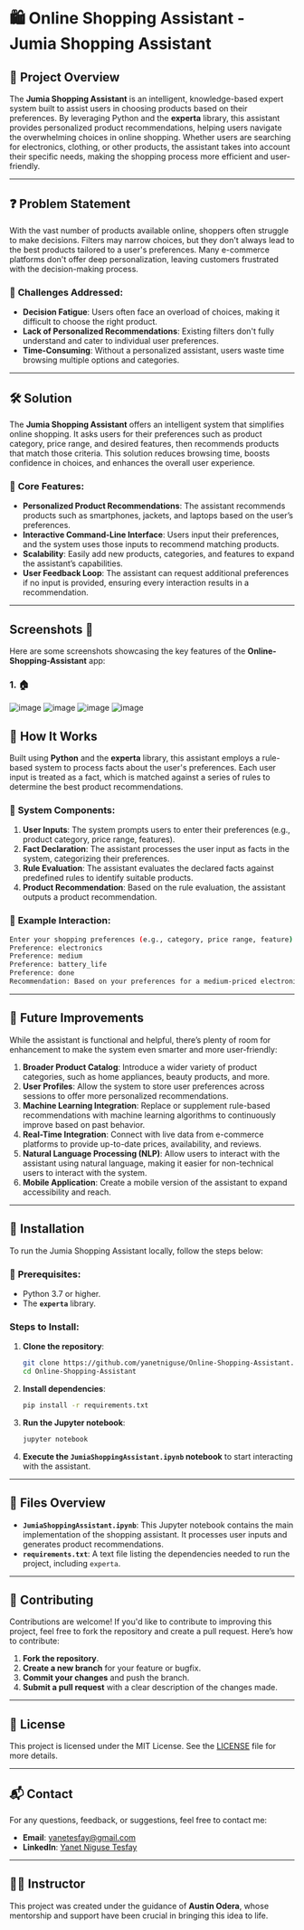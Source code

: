 # 🛍️ **Online Shopping Assistant - Jumia Shopping Assistant**

## 📌 **Project Overview**

The **Jumia Shopping Assistant** is an intelligent, knowledge-based expert system built to assist users in choosing products based on their preferences. By leveraging Python and the **experta** library, this assistant provides personalized product recommendations, helping users navigate the overwhelming choices in online shopping. Whether users are searching for electronics, clothing, or other products, the assistant takes into account their specific needs, making the shopping process more efficient and user-friendly.

---

## ❓ **Problem Statement**

With the vast number of products available online, shoppers often struggle to make decisions. Filters may narrow choices, but they don't always lead to the best products tailored to a user's preferences. Many e-commerce platforms don't offer deep personalization, leaving customers frustrated with the decision-making process.

### 🚨 **Challenges Addressed**:
- **Decision Fatigue**: Users often face an overload of choices, making it difficult to choose the right product.
- **Lack of Personalized Recommendations**: Existing filters don't fully understand and cater to individual user preferences.
- **Time-Consuming**: Without a personalized assistant, users waste time browsing multiple options and categories.

---

## 🛠️ **Solution**

The **Jumia Shopping Assistant** offers an intelligent system that simplifies online shopping. It asks users for their preferences such as product category, price range, and desired features, then recommends products that match those criteria. This solution reduces browsing time, boosts confidence in choices, and enhances the overall user experience.

### 🌟 **Core Features**:
- **Personalized Product Recommendations**: The assistant recommends products such as smartphones, jackets, and laptops based on the user’s preferences.
- **Interactive Command-Line Interface**: Users input their preferences, and the system uses those inputs to recommend matching products.
- **Scalability**: Easily add new products, categories, and features to expand the assistant’s capabilities.
- **User Feedback Loop**: The assistant can request additional preferences if no input is provided, ensuring every interaction results in a recommendation.

---
## Screenshots 📸

Here are some screenshots showcasing the key features of the **Online-Shopping-Assistant** app:

### 1. 🏠
![image](https://github.com/user-attachments/assets/9cf8ef3a-9e19-4a48-980b-875bf0468d4f)
![image](https://github.com/user-attachments/assets/ddd0b10b-351a-4f06-91ec-e2a2fb6442b7)
![image](https://github.com/user-attachments/assets/d9ba67db-673c-421b-bb8c-2c79f1d04b6e)
![image](https://github.com/user-attachments/assets/47c1e2a9-b5a2-49ad-a7ef-c42aaca1db97)

## 🤖 **How It Works**

Built using **Python** and the **experta** library, this assistant employs a rule-based system to process facts about the user's preferences. Each user input is treated as a fact, which is matched against a series of rules to determine the best product recommendations.

### 🔑 **System Components**:
1. **User Inputs**: The system prompts users to enter their preferences (e.g., product category, price range, features).
2. **Fact Declaration**: The assistant processes the user input as facts in the system, categorizing their preferences.
3. **Rule Evaluation**: The assistant evaluates the declared facts against predefined rules to identify suitable products.
4. **Product Recommendation**: Based on the rule evaluation, the assistant outputs a product recommendation.

### 💬 **Example Interaction**:
```bash
Enter your shopping preferences (e.g., category, price range, feature). Type 'done' when finished.
Preference: electronics
Preference: medium
Preference: battery_life
Preference: done
Recommendation: Based on your preferences for a medium-priced electronic with long battery life, we recommend a smartphone.
```

---

## 🚀 **Future Improvements**

While the assistant is functional and helpful, there’s plenty of room for enhancement to make the system even smarter and more user-friendly:

1. **Broader Product Catalog**: Introduce a wider variety of product categories, such as home appliances, beauty products, and more.
2. **User Profiles**: Allow the system to store user preferences across sessions to offer more personalized recommendations.
3. **Machine Learning Integration**: Replace or supplement rule-based recommendations with machine learning algorithms to continuously improve based on past behavior.
4. **Real-Time Integration**: Connect with live data from e-commerce platforms to provide up-to-date prices, availability, and reviews.
5. **Natural Language Processing (NLP)**: Allow users to interact with the assistant using natural language, making it easier for non-technical users to interact with the system.
6. **Mobile Application**: Create a mobile version of the assistant to expand accessibility and reach.

---

## 📝 **Installation**

To run the Jumia Shopping Assistant locally, follow the steps below:

### 🔧 **Prerequisites**:
- Python 3.7 or higher.
- The **`experta`** library.

### **Steps to Install**:

1. **Clone the repository**:
   ```bash
   git clone https://github.com/yanetniguse/Online-Shopping-Assistant.git
   cd Online-Shopping-Assistant
   ```

2. **Install dependencies**:
   ```bash
   pip install -r requirements.txt
   ```

3. **Run the Jupyter notebook**:
   ```bash
   jupyter notebook
   ```

4. **Execute the `JumiaShoppingAssistant.ipynb` notebook** to start interacting with the assistant.

---

## 📂 **Files Overview**

- **`JumiaShoppingAssistant.ipynb`**: This Jupyter notebook contains the main implementation of the shopping assistant. It processes user inputs and generates product recommendations.
- **`requirements.txt`**: A text file listing the dependencies needed to run the project, including `experta`.

---

## 🤝 **Contributing**

Contributions are welcome! If you'd like to contribute to improving this project, feel free to fork the repository and create a pull request. Here’s how to contribute:

1. **Fork the repository**.
2. **Create a new branch** for your feature or bugfix.
3. **Commit your changes** and push the branch.
4. **Submit a pull request** with a clear description of the changes made.

---

## 📄 **License**

This project is licensed under the MIT License. See the [LICENSE](LICENSE) file for more details.

---

## 📬 **Contact**

For any questions, feedback, or suggestions, feel free to contact me:

- **Email**: [yanetesfay@gmail.com](mailto:yanetesfay@gmail.com)
- **LinkedIn**: [Yanet Niguse Tesfay](https://www.linkedin.com/in/yanet-niguse-tesfay-6b85552b7/)

---

## 👨‍🏫 **Instructor**

This project was created under the guidance of **Austin Odera**, whose mentorship and support have been crucial in bringing this idea to life.

